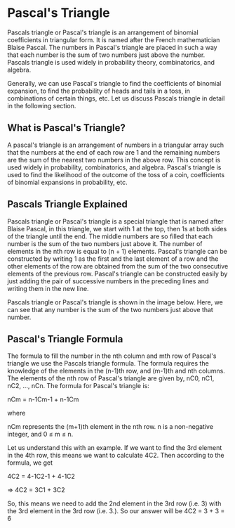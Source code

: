 # Pascal's Triangle
Pascals triangle or Pascal's triangle is an arrangement of binomial coefficients in triangular form. It is named after the French mathematician Blaise Pascal. The numbers in Pascal's triangle are placed in such a way that each number is the sum of two numbers just above the number. Pascals triangle is used widely in probability theory, combinatorics, and algebra.

Generally, we can use Pascal's triangle to find the coefficients of binomial expansion, to find the probability of heads and tails in a toss, in combinations of certain things, etc. Let us discuss Pascals triangle in detail in the following section.

## What is Pascal's Triangle?
A pascal's triangle is an arrangement of numbers in a triangular array such that the numbers at the end of each row are 1 and the remaining numbers are the sum of the nearest two numbers in the above row. This concept is used widely in probability, combinatorics, and algebra. Pascal's triangle is used to find the likelihood of the outcome of the toss of a coin, coefficients of binomial expansions in probability, etc.

## Pascals Triangle Explained
Pascals triangle or Pascal's triangle is a special triangle that is named after Blaise Pascal, in this triangle, we start with 1 at the top, then 1s at both sides of the triangle until the end. The middle numbers are so filled that each number is the sum of the two numbers just above it. The number of elements in the nth row is equal to (n + 1) elements. Pascal's triangle can be constructed by writing 1 as the first and the last element of a row and the other elements of the row are obtained from the sum of the two consecutive elements of the previous row. Pascal's triangle can be constructed easily by just adding the pair of successive numbers in the preceding lines and writing them in the new line.

Pascals triangle or Pascal's triangle is shown in the image below. Here, we can see that any number is the sum of the two numbers just above that number.

## Pascal's Triangle Formula
The formula to fill the number in the nth column and mth row of Pascal's triangle we use the Pascals triangle formula. The formula requires the knowledge of the elements in the (n-1)th row, and (m-1)th and nth columns. The elements of the nth row of Pascal's triangle are given by, nC0, nC1, nC2, ..., nCn. The formula for Pascal's triangle is:

nCm = n-1Cm-1 + n-1Cm

where

nCm represents the (m+1)th element in the nth row.
n is a non-negative integer, and
0 ≤ m ≤ n.

Let us understand this with an example. If we want to find the 3rd element in the 4th row, this means we want to calculate 4C2. Then according to the formula, we get

4C2 = 4-1C2-1 + 4-1C2

⇒ 4C2 = 3C1 + 3C2

So, this means we need to add the 2nd element in the 3rd row (i.e. 3) with the 3rd element in the 3rd row (i.e. 3.). So our answer will be 4C2 = 3 + 3 = 6
